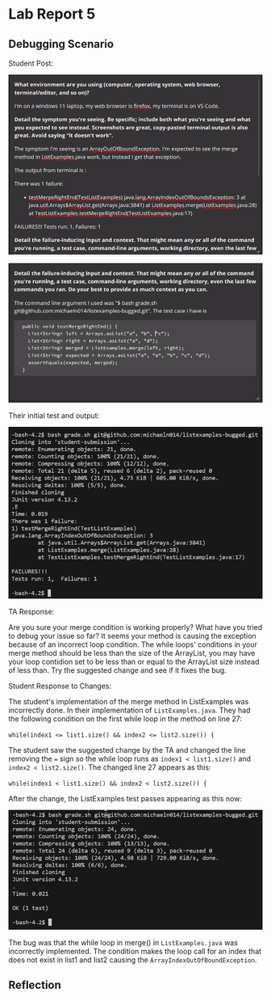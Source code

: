 # Lab Report 5

## Debugging Scenario

Student Post:

![Image](0605_0936_45.png)

![Image](firefox_0605_0937_01.png)

Their initial test and output:

![Image](Code_0604_1703_09.png)

TA Response:

Are you sure your merge condition is working properly? What have you tried to debug your issue so far? It seems your method is causing the exception because of an incorrect loop condition. The while loops' conditions in your merge method should be less than the size of the ArrayList, you may have your loop contidion set to be less than or equal to the ArrayList size instead of less than. Try the suggested change and see if it fixes the bug.

Student Response to Changes:

The student's implementation of the merge method in ListExamples was incorrectly done. In their implementation of `ListExamples.java`. They had the following condition on the first while loop in the method on line 27:

`while(index1 <= list1.size() && index2 <= list2.size()) {`

The student saw the suggested change by the TA and changed the line removing the `=` sign so the while loop runs as `index1 < list1.size()` and `index2 < list2.size()`. The changed line 27 appears as this:

`while(index1 < list1.size() && index2 < list2.size()) {`

After the change, the ListExamples test passes appearing as this now:

![Image](Code_0605_0956_00.png)

The bug was that the while loop in merge() in `ListExamples.java` was incorrectly implemented. The condition makes the loop call for an index that does not exist in list1 and list2 causing the `ArrayIndexOutOfBoundException`.

## Reflection


